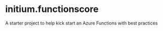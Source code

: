 # initium.functionscore
A starter project to help kick start an Azure Functions with best practices
